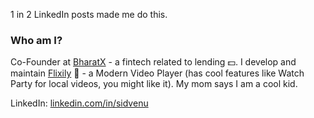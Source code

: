 1 in 2 LinkedIn posts made me do this.

### Who am I?

Co-Founder at [BharatX](https://bharatx.tech/) - a fintech related to lending :dollar:. I develop and maintain [Flixily](https://flixily.tech/) :popcorn: - a Modern Video Player (has cool features like Watch Party for local videos, you might like it). My mom says I am a cool kid.

LinkedIn: [linkedin.com/in/sidvenu](https://www.linkedin.com/in/sidvenu/)

